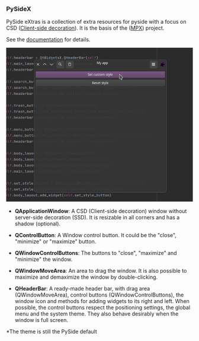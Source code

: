 ### PySideX

PySide eXtras is a collection of extra resources for pyside with a focus on CSD 
([Client-side decoration](https://en.wikipedia.org/wiki/Client-side_decoration)). 
It is the basis of the ([MPX](https://github.com/reticulardev/mpx)) project.

See the [documentation](https://reticulardev.github.io/pysidex) for details.

![Image](data/screen.png "screenshot")

* **QApplicationWindow**: A CSD (Client-side decoration) window without 
server-side decoration (SSD). It is resizable in all corners and has a shadow 
(optional).


* **QControlButton**: A Window control button. It could be the "close", 
"minimize" or "maximize" button.


* **QWindowControlButtons**: The buttons to "close", "maximize" and "minimize" 
the window.


* **QWindowMoveArea**: An area to drag the window. It is also possible to 
maximize and demaximize the window by double-clicking.


* **QHeaderBar**: A ready-made header bar, with drag area (QWindowMoveArea), 
control buttons (QWindowControlButtons), the window icon and methods for 
adding widgets to its right and left. When possible, the control buttons 
respect the positioning settings, the global menu and the system theme. They 
also behave desirably when the window is full screen.

*The theme is still the PySide default
